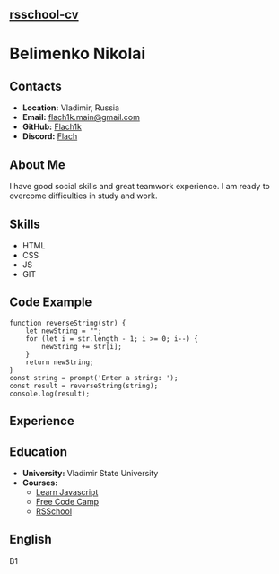 ## [rsschool-cv](https://github.com/Flach1k/rsschool-cv/)
# __Belimenko Nikolai__
## __Contacts__
* __Location:__ Vladimir, Russia
* __Email:__ flach1k.main@gmail.com
* __GitHub:__ [Flach1k](https://github.com/Flach1k)
* __Discord:__ [Flach](https://discordapp.com/users/107484982875795456)
## __About Me__
I have good social skills and great teamwork experience. I am ready to overcome difficulties in study and work.
## __Skills__
* HTML
* CSS
* JS
* GIT
## __Code Example__
```
function reverseString(str) {
    let newString = "";
    for (let i = str.length - 1; i >= 0; i--) {
        newString += str[i];
    }
    return newString;
}
const string = prompt('Enter a string: ');
const result = reverseString(string);
console.log(result);
```
## __Experience__
## __Education__
+ __University:__ Vladimir State University
+ __Courses:__
    + [Learn Javascript](https://learn.javascript.ru/)
    + [Free Code Camp](https://www.freecodecamp.org/)
    + [RSSchool](https://rs.school/)

## __English__
B1
